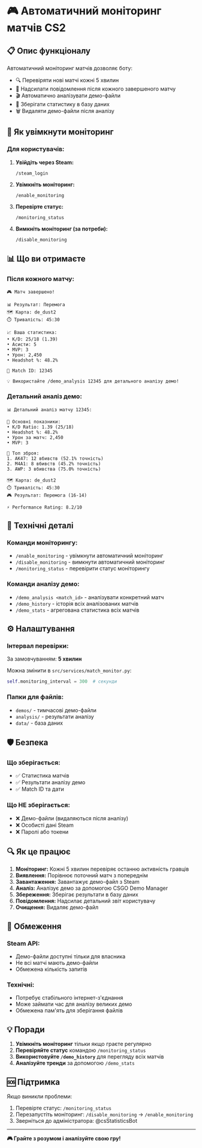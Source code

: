 # 🎮 Автоматичний моніторинг матчів CS2

## 📋 Опис функціоналу

Автоматичний моніторинг матчів дозволяє боту:
- 🔍 Перевіряти нові матчі кожні 5 хвилин
- 📱 Надсилати повідомлення після кожного завершеного матчу
- 🎬 Автоматично аналізувати демо-файли
- 💾 Зберігати статистику в базу даних
- 🗑️ Видаляти демо-файли після аналізу

## 🚀 Як увімкнути моніторинг

### Для користувачів:

1. **Увійдіть через Steam:**
   ```
   /steam_login
   ```

2. **Увімкніть моніторинг:**
   ```
   /enable_monitoring
   ```

3. **Перевірте статус:**
   ```
   /monitoring_status
   ```

4. **Вимкніть моніторинг (за потреби):**
   ```
   /disable_monitoring
   ```

## 📊 Що ви отримаєте

### Після кожного матчу:

```
🎮 Матч завершено!

📊 Результат: Перемога
🗺️ Карта: de_dust2
⏱️ Тривалість: 45:30

📈 Ваша статистика:
• K/D: 25/18 (1.39)
• Асисти: 5
• MVP: 3
• Урон: 2,450
• Headshot %: 48.2%

🎯 Match ID: 12345

💡 Використайте /demo_analysis 12345 для детального аналізу демо!
```

### Детальний аналіз демо:

```
📊 Детальний аналіз матчу 12345:

🎯 Основні показники:
• K/D Ratio: 1.39 (25/18)
• Headshot %: 48.2%
• Урон за матч: 2,450
• MVP: 3

🔫 Топ зброя:
1. AK47: 12 вбивств (52.1% точність)
2. M4A1: 8 вбивств (45.2% точність)
3. AWP: 3 вбивства (75.0% точність)

🗺️ Карта: de_dust2
⏱️ Тривалість: 45:30
🎮 Результат: Перемога (16-14)

⚡ Performance Rating: 8.2/10
```

## 🔧 Технічні деталі

### Команди моніторингу:

- `/enable_monitoring` - увімкнути автоматичний моніторинг
- `/disable_monitoring` - вимкнути автоматичний моніторинг  
- `/monitoring_status` - перевірити статус моніторингу

### Команди аналізу демо:

- `/demo_analysis <match_id>` - аналізувати конкретний матч
- `/demo_history` - історія всіх аналізованих матчів
- `/demo_stats` - агрегована статистика всіх матчів

## ⚙️ Налаштування

### Інтервал перевірки:
За замовчуванням: **5 хвилин**

Можна змінити в `src/services/match_monitor.py`:
```python
self.monitoring_interval = 300  # секунди
```

### Папки для файлів:
- `demos/` - тимчасові демо-файли
- `analysis/` - результати аналізу
- `data/` - база даних

## 🛡️ Безпека

### Що зберігається:
- ✅ Статистика матчів
- ✅ Результати аналізу демо
- ✅ Match ID та дати

### Що НЕ зберігається:
- ❌ Демо-файли (видаляються після аналізу)
- ❌ Особисті дані Steam
- ❌ Паролі або токени

## 🔍 Як це працює

1. **Моніторинг:** Кожні 5 хвилин перевіряє останню активність гравців
2. **Виявлення:** Порівнює поточний матч з попереднім
3. **Завантаження:** Завантажує демо-файл з Steam
4. **Аналіз:** Аналізує демо за допомогою CSGO Demo Manager
5. **Збереження:** Зберігає результати в базу даних
6. **Повідомлення:** Надсилає детальний звіт користувачу
7. **Очищення:** Видаляє демо-файл

## 🚨 Обмеження

### Steam API:
- Демо-файли доступні тільки для власника
- Не всі матчі мають демо-файли
- Обмежена кількість запитів

### Технічні:
- Потребує стабільного інтернет-з'єднання
- Може займати час для аналізу великих демо
- Обмежена пам'ять для зберігання файлів

## 💡 Поради

1. **Увімкніть моніторинг** тільки якщо граєте регулярно
2. **Перевіряйте статус** командою `/monitoring_status`
3. **Використовуйте `/demo_history`** для перегляду всіх матчів
4. **Аналізуйте тренди** за допомогою `/demo_stats`

## 🆘 Підтримка

Якщо виникли проблеми:

1. Перевірте статус: `/monitoring_status`
2. Перезапустіть моніторинг: `/disable_monitoring` → `/enable_monitoring`
3. Зверніться до адміністратора: @csStatisticsBot

---

**🎮 Грайте з розумом і аналізуйте свою гру!**
